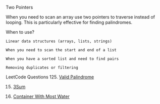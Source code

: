 Two Pointers

When you need to scan an array use two pointers to traverse instead of looping.  This is particularly effective for finding palindromes.



When to use?
    
    Linear data structures (arrays, lists, strings)
    
    When you need to scan the start and end of a list
    
    When you have a sorted list and need to find pairs
    
    Removing duplicates or filtering


LeetCode Questions
125. [Valid Palindrome](https://leetcode.com/problems/valid-palindrome/description/)

15. [3Sum](https://leetcode.com/problems/3sum/description/)

11. [Container With Most Water](https://leetcode.com/problems/container-with-most-water/description/)